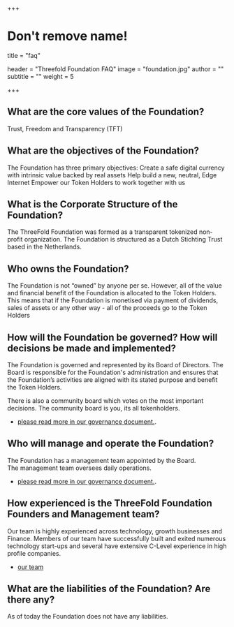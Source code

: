 +++
# Don't remove name!
title = "faq"

header = "Threefold Foundation FAQ"
image = "foundation.jpg"
author = ""
subtitle = ""
weight = 5

+++

## What are the core values of the Foundation?

Trust, Freedom and Transparency (TFT)

## What are the objectives of the Foundation?

The Foundation has three primary objectives:
Create a safe digital currency with intrinsic value backed by real assets
Help build a new, neutral, Edge Internet
Empower our Token Holders to work together with us

## What is the Corporate Structure of the Foundation?

The ThreeFold Foundation was formed as a transparent tokenized non-profit organization.  The Foundation is structured as a Dutch Stichting Trust based in the Netherlands.

## Who owns the Foundation?

The Foundation is not “owned” by anyone per se.  However, all of the value and financial benefit of the Foundation is allocated to the Token Holders.  This means that if the Foundation is monetised via payment of dividends, sales of assets or any other way - all of the proceeds go to the Token Holders

## How will the Foundation be governed?  How will decisions be made and implemented?

The Foundation is governed and represented by its Board of Directors.  The Board is responsible for the Foundation's administration and ensures that the Foundation’s activities are aligned with its stated purpose and benefit the Token Holders.

There is also a community board which votes on the most important decisions. The community board is you, its all tokenholders.

- [please read  more in our governance document.](http://www.threefoldtoken.com/governance).

## Who will manage and operate the Foundation?

The Foundation has a management team appointed by the Board.  
The management team oversees daily operations.

- [please read  more in our governance document.](http://www.threefoldtoken.com/governance).

## How experienced is the ThreeFold Foundation Founders and Management team?

Our team is highly experienced across technology, growth businesses and Finance.  Members of our team have successfully built and exited numerous technology start-ups and several have extensive C-Level experience in high profile companies.   

- [our team](/team)

## What are the liabilities of the Foundation?  Are there any?

As of today the Foundation does not have any liabilities.
